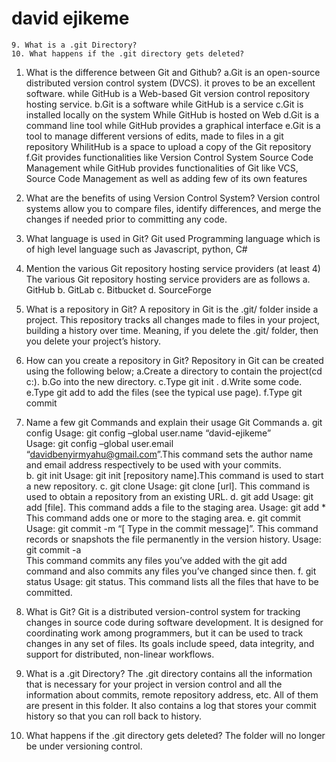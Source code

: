 # david ejikeme

    9. What is a .git Directory?
    10. What happens if the .git directory gets deleted?

1. What is the difference between Git and Github?
	a.Git is an open-source distributed version control system (DVCS). it proves to be an excellent software. while GitHub is a Web-based Git version control repository hosting service.
   	b.Git is a software while GitHub is a service
	c.Git is installed locally on the system  While GitHub is hosted on  Web
	d.Git is a command line tool while GitHub provides a graphical interface
	e.Git is a tool to manage different versions of edits, made to files in a git repository WhilitHub is a space to upload a copy of the Git repository
	f.Git provides functionalities like Version Control System Source Code Management while GitHub provides functionalities of Git like VCS, Source Code Management as well as adding few of its own features


2. What are the benefits of using Version Control System? 
	Version control systems allow you to compare files, identify differences, and merge the changes if needed prior to committing any code.

3. What language is used in Git?
	Git used Programming language which is of high level language such as Javascript, python, C#

4. Mention the various Git repository hosting service providers (at least 4)
	The various Git repository hosting service providers are as follows
	a. GitHub
	b. GitLab
	c. Bitbucket
	d. SourceForge

5. What is a repository in Git?
	A repository in Git is the .git/ folder inside a project. This repository tracks all changes made to files in your project, building a history over time. Meaning, if you delete the .git/ folder, then you delete your project’s history.

6. How can you create a repository in Git?
	Repository in Git can be created using the following below;
	a.Create a directory to contain the project(cd c:).
	b.Go into the new directory.
	c.Type git init .
	d.Write some code.
	e.Type git add to add the files (see the typical use page).
	f.Type git commit

7. Name a few git Commands and explain their usage 
	Git Commands
	a. git config
	Usage: git config –global user.name “david-ejikeme”  
	Usage: git config –global user.email “davidbenyirmyahu@gmail.com”.This command sets the author name and email address respectively to be used with your commits.	
	b. git init
	Usage: git init [repository name].This command is used to start a new repository.
	c. git clone
	Usage: git clone [url]. This command is used to obtain a repository from an existing URL.
	d. git add
	Usage: git add [file]. This command adds a file to the staging area.
	Usage: git add * This command adds one or more to the staging area.
	e. git commit
	Usage: git commit -m “[ Type in the commit message]”. This command records or snapshots the file permanently in the version history.
	Usage: git commit -a  
	This command commits any files you’ve added with the git add command and also commits any files you’ve changed since then.
	f. git status
	Usage: git status. This command lists all the files that have to be committed.
8. What is Git?
 	Git is a distributed version-control system for tracking changes in source code during software development. It is designed for coordinating work among programmers, but it can be used to track changes in any set of files. Its goals include speed, data integrity, and support for distributed, non-linear workflows.

9. What is a .git Directory?
   The .git directory contains all the information that is necessary for your project in version control and all the information about commits, remote repository address, etc. All of them are present in this folder. It also contains a log that stores your commit history so that you can roll back to history.


10. What happens if the .git directory gets deleted?
	The folder will no longer be under versioning control.